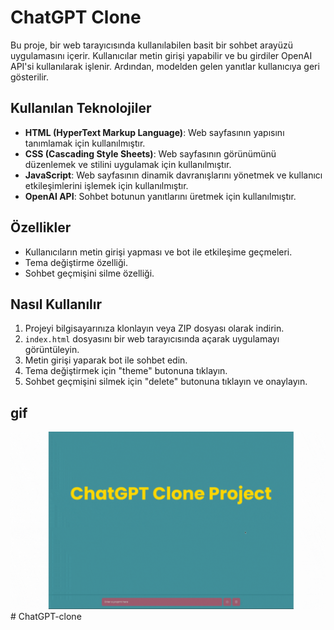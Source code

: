 # ChatGPT Clone

Bu proje, bir web tarayıcısında kullanılabilen basit bir sohbet arayüzü uygulamasını içerir. Kullanıcılar metin girişi yapabilir ve bu girdiler OpenAI API'si kullanılarak işlenir. Ardından, modelden gelen yanıtlar kullanıcıya geri gösterilir.

## Kullanılan Teknolojiler

- **HTML (HyperText Markup Language)**: Web sayfasının yapısını tanımlamak için kullanılmıştır.
- **CSS (Cascading Style Sheets)**: Web sayfasının görünümünü düzenlemek ve stilini uygulamak için kullanılmıştır.
- **JavaScript**: Web sayfasının dinamik davranışlarını yönetmek ve kullanıcı etkileşimlerini işlemek için kullanılmıştır.
- **OpenAI API**: Sohbet botunun yanıtlarını üretmek için kullanılmıştır.

## Özellikler

- Kullanıcıların metin girişi yapması ve bot ile etkileşime geçmeleri.
- Tema değiştirme özelliği.
- Sohbet geçmişini silme özelliği.

## Nasıl Kullanılır

1. Projeyi bilgisayarınıza klonlayın veya ZIP dosyası olarak indirin.
2. `index.html` dosyasını bir web tarayıcısında açarak uygulamayı görüntüleyin.
3. Metin girişi yaparak bot ile sohbet edin.
4. Tema değiştirmek için "theme" butonuna tıklayın.
5. Sohbet geçmişini silmek için "delete" butonuna tıklayın ve onaylayın.

## gif

<img src=screen.gif>
# ChatGPT-clone

